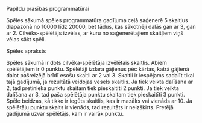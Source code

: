 
Papildu prasības programmatūrai 

Spēles sākumā spēles programmatūra gadījuma ceļā saģenerē 5 skaitļus diapazonā no 10000 līdz 20000, bet tādus, kas sākotnēji dalās gan ar 3, gan ar 2. Cilvēks-spēlētājs izvēlas, ar kuru no saģenerētajiem skaitļiem viņš vēlas sākt spēli. 

 

Spēles apraksts 

Spēles sākumā ir dots cilvēka-spēlētāja izvēlētais skaitlis. Abiem spēlētājiem ir 0 punktu. Spēlētāji izdara gājienus pēc kārtas, katrā gājienā dalot pašreizējā brīdī esošu skaitli ar 2 vai 3. Skaitli ir iespējams sadalīt tikai tajā gadījumā, ja rezultātā veidojas vesels skaitlis. Ja tiek veikta dalīšana ar 2, tad pretinieka punktu skaitam tiek pieskaitīti 2 punkti. Ja tiek veikta dalīšana ar 3, tad paša spēlētāja punktu skaitam tiek pieskaitīti 3 punkti. Spēle beidzas, kā tikko ir iegūts skaitlis, kas ir mazāks vai vienāds ar 10. Ja spēlētāju punktu skaits ir vienāds, tad rezultāts ir neizšķirts. Pretējā gadījumā uzvar spēlētājs, kam ir vairāk punktu.